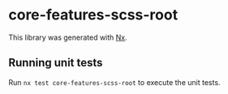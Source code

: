 # core-features-scss-root

This library was generated with [Nx](https://nx.dev).

## Running unit tests

Run `nx test core-features-scss-root` to execute the unit tests.
